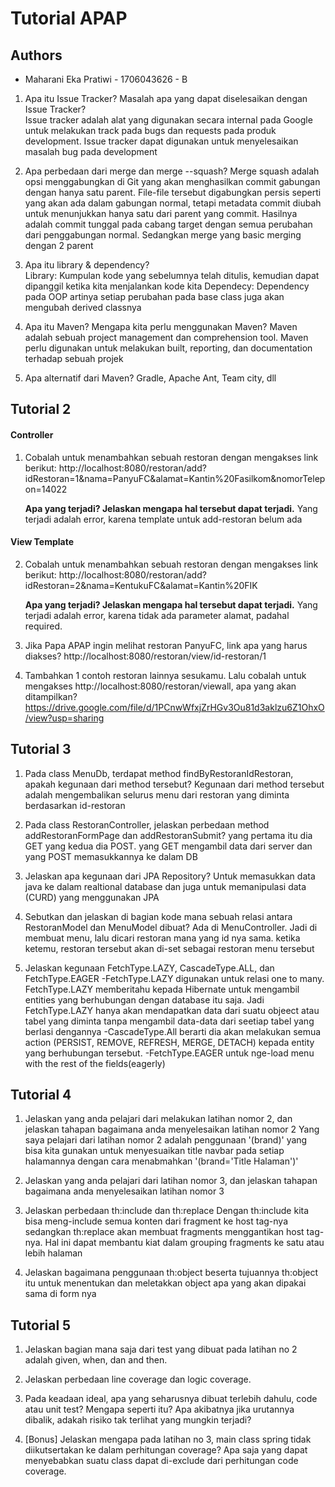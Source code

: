 # Tutorial APAP
## Authors
* Maharani Eka Pratiwi - 1706043626 - B

1. Apa itu Issue Tracker? Masalah apa yang dapat diselesaikan dengan Issue Tracker?   
Issue tracker adalah alat yang digunakan secara internal pada Google untuk melakukan track pada bugs dan requests pada produk development.
Issue tracker dapat digunakan untuk menyelesaikan masalah bug pada development ​

2. Apa perbedaan dari merge dan merge --squash?
Merge squash adalah opsi menggabungkan di Git yang akan menghasilkan commit gabungan dengan hanya satu parent. 
File-file tersebut digabungkan persis seperti yang akan ada dalam gabungan normal, tetapi metadata commit diubah untuk menunjukkan
hanya satu dari parent yang commit. Hasilnya adalah commit tunggal pada cabang target dengan semua perubahan dari penggabungan normal.
Sedangkan merge yang basic merging dengan 2 parent

3. Apa itu library & dependency?  
Library: Kumpulan kode yang sebelumnya telah ditulis, kemudian dapat dipanggil ketika kita menjalankan kode kita
Dependecy: Dependency pada OOP artinya setiap perubahan pada base class juga akan mengubah derived classnya

4. Apa itu Maven? Mengapa kita perlu menggunakan Maven? 
Maven adalah sebuah project management dan comprehension tool. Maven perlu digunakan untuk melakukan built, reporting, dan 
documentation terhadap sebuah projek

5. Apa alternatif dari Maven? Gradle, Apache Ant, Team city, dll

## Tutorial 2
 #### Controller
1. Cobalah untuk menambahkan sebuah restoran dengan mengakses link berikut:
	http://localhost:8080/restoran/add?idRestoran=1&nama=PanyuFC&alamat=Kantin%20Fasilkom&nomorTelepon=14022

	**Apa yang terjadi? Jelaskan mengapa hal tersebut dapat terjadi.**
	Yang terjadi adalah error, karena template untuk add-restoran belum ada

 #### View Template
2. Cobalah untuk menambahkan sebuah restoran dengan mengakses link berikut:
	http://localhost:8080/restoran/add?idRestoran=2&nama=KentukuFC&alamat=Kantin%20FIK
	
	**Apa yang terjadi? Jelaskan mengapa hal tersebut dapat terjadi.**
	Yang terjadi adalah error, karena tidak ada parameter alamat, padahal required. 

3. Jika Papa APAP ingin melihat restoran PanyuFC, link apa yang harus diakses?
	http://localhost:8080/restoran/view/id-restoran/1

4. Tambahkan 1 contoh restoran lainnya sesukamu. Lalu cobalah untuk mengakses http://localhost:8080/restoran/viewall, apa yang akan ditampilkan? 
	https://drive.google.com/file/d/1PCnwWfxjZrHGv3Ou81d3aklzu6Z1OhxO/view?usp=sharing
	
## Tutorial 3
1. Pada class MenuDb, terdapat method findByRestoranIdRestoran, apakah kegunaan dari
method tersebut?
Kegunaan dari method tersebut adalah mengembalikan selurus menu dari restoran yang diminta berdasarkan id-restoran

2. Pada class RestoranController, jelaskan perbedaan method addRestoranFormPage dan
addRestoranSubmit?
yang pertama itu dia GET yang kedua dia POST. yang GET mengambil data dari server dan yang POST memasukkannya ke dalam DB

3. Jelaskan apa kegunaan dari JPA Repository?
Untuk memasukkan data java ke dalam realtional database dan juga untuk memanipulasi data (CURD) yang menggunakan JPA 

4. Sebutkan dan jelaskan di bagian kode mana sebuah relasi antara RestoranModel dan
MenuModel dibuat?
Ada di MenuController. Jadi di membuat menu, lalu dicari restoran mana yang id nya sama. ketika ketemu, restoran tersebut akan di-set
sebagai restoran menu tersebut

5. Jelaskan kegunaan FetchType.LAZY, CascadeType.ALL, dan FetchType.EAGER
-FetchType.LAZY digunakan untuk relasi one to many. FetchType.LAZY memberitahu kepada Hibernate untuk mengambil entities yang berhubungan
dengan database itu saja. Jadi FetchType.LAZY hanya akan mendapatkan data dari suatu objeect atau tabel yang diminta tanpa mengambil 
data-data dari seetiap tabel yang berlasi dengannya
-CascadeType.All berarti dia akan melakukan semua action (PERSIST, REMOVE, REFRESH, MERGE, DETACH) kepada entity yang berhubungan tersebut.
-FetchType.EAGER untuk nge-load menu with the rest of the fields(eagerly)

## Tutorial 4
1. Jelaskan yang anda pelajari dari melakukan latihan nomor 2, dan jelaskan tahapan bagaimana
anda menyelesaikan latihan nomor 2
Yang saya pelajari dari latihan nomor 2 adalah penggunaan '(brand)' yang bisa kita gunakan untuk menyesuaikan title navbar
pada setiap halamannya dengan cara menabmahkan '(brand='Title Halaman')'
2. Jelaskan yang anda pelajari dari latihan nomor 3, dan jelaskan tahapan bagaimana anda
menyelesaikan latihan nomor 3

3. Jelaskan perbedaan th:include dan th:replace
Dengan th:include kita bisa meng-include semua konten dari fragment ke host tag-nya sedangkan th:replace akan
membuat fragments menggantikan host tag-nya. Hal ini dapat membantu kiat dalam grouping fragments ke satu atau lebih halaman
4. Jelaskan bagaimana penggunaan th:object beserta tujuannya
th:object itu untuk menentukan dan meletakkan object apa yang akan dipakai sama di form nya

## Tutorial 5
1. Jelaskan bagian mana saja dari test yang dibuat pada latihan no 2 adalah given, when, dan and
then.

2. Jelaskan perbedaan line coverage dan logic coverage.

3. Pada keadaan ideal, apa yang seharusnya dibuat terlebih dahulu, code atau unit test? Mengapa
seperti itu? Apa akibatnya jika urutannya dibalik, adakah risiko tak terlihat yang mungkin
terjadi?

4. [Bonus] Jelaskan mengapa pada latihan no 3, main class spring tidak diikutsertakan ke dalam
perhitungan coverage? Apa saja yang dapat menyebabkan suatu class dapat di-exclude dari
perhitungan code coverage.